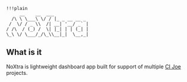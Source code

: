    !!!plain
         __    __  ___             
      /\ \ \___\ \/ / |_ _ __ __ _ 
     /  \/ / _ \\  /| __| '__/ _` |
    / /\  / (_) /  \| |_| | | (_| |
    \_\ \/ \___/_/\_\\__|_|  \__,_|

## What is it

NoXtra is lightweight dashboard app built for support of multiple [CI Joe](http://github.com/defunkt/cijoe)
projects.

